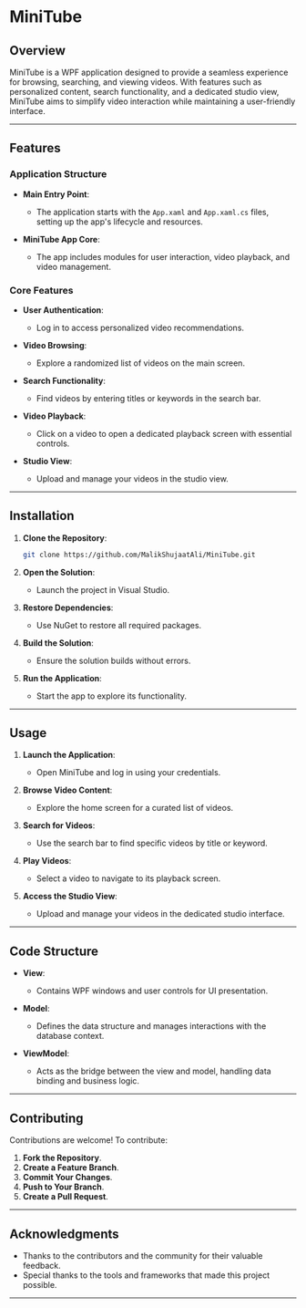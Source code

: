 # MiniTube  

## Overview  

MiniTube is a WPF application designed to provide a seamless experience for browsing, searching, and viewing videos. With features such as personalized content, search functionality, and a dedicated studio view, MiniTube aims to simplify video interaction while maintaining a user-friendly interface.  

---

## Features  

### Application Structure  

- **Main Entry Point**:  
  - The application starts with the `App.xaml` and `App.xaml.cs` files, setting up the app's lifecycle and resources.  

- **MiniTube App Core**:  
  - The app includes modules for user interaction, video playback, and video management.  

### Core Features  

- **User Authentication**:  
  - Log in to access personalized video recommendations.  

- **Video Browsing**:  
  - Explore a randomized list of videos on the main screen.  

- **Search Functionality**:  
  - Find videos by entering titles or keywords in the search bar.  

- **Video Playback**:  
  - Click on a video to open a dedicated playback screen with essential controls.  

- **Studio View**:  
  - Upload and manage your videos in the studio view.  

---

## Installation  

1. **Clone the Repository**:  
    ```bash  
    git clone https://github.com/MalikShujaatAli/MiniTube.git  
    ```  

2. **Open the Solution**:  
   - Launch the project in Visual Studio.  

3. **Restore Dependencies**:  
   - Use NuGet to restore all required packages.  

4. **Build the Solution**:  
   - Ensure the solution builds without errors.  

5. **Run the Application**:  
   - Start the app to explore its functionality.  

---

## Usage  

1. **Launch the Application**:  
   - Open MiniTube and log in using your credentials.  

2. **Browse Video Content**:  
   - Explore the home screen for a curated list of videos.  

3. **Search for Videos**:  
   - Use the search bar to find specific videos by title or keyword.  

4. **Play Videos**:  
   - Select a video to navigate to its playback screen.  

5. **Access the Studio View**:  
   - Upload and manage your videos in the dedicated studio interface.  

---

## Code Structure  

- **View**:  
  - Contains WPF windows and user controls for UI presentation.  

- **Model**:  
  - Defines the data structure and manages interactions with the database context.  

- **ViewModel**:  
  - Acts as the bridge between the view and model, handling data binding and business logic.  

---

## Contributing  

Contributions are welcome! To contribute:  

1. **Fork the Repository**.  
2. **Create a Feature Branch**.  
3. **Commit Your Changes**.  
4. **Push to Your Branch**.  
5. **Create a Pull Request**.  

---

## Acknowledgments  

- Thanks to the contributors and the community for their valuable feedback.  
- Special thanks to the tools and frameworks that made this project possible.  

--- 
